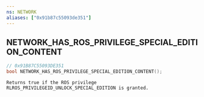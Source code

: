 ```yaml
---
ns: NETWORK
aliases: ["0x91b87c55093de351"]
---
```

## NETWORK_HAS_ROS_PRIVILEGE_SPECIAL_EDITION_CONTENT

```c
// 0x91B87C55093DE351
bool NETWORK_HAS_ROS_PRIVILEGE_SPECIAL_EDITION_CONTENT();
```

```
Returns true if the ROS privilege RLROS_PRIVILEGEID_UNLOCK_SPECIAL_EDITION is granted.
```
